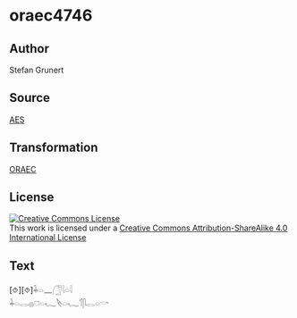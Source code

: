 # oraec4746

## Author

Stefan Grunert

## Source

[AES](https://github.com/simondschweitzer/aes)

## Transformation

[ORAEC](https://oraec.github.io/)

## License

<a rel="license" href="http://creativecommons.org/licenses/by-sa/4.0/"><img alt="Creative Commons License" style="border-width:0" src="https://i.creativecommons.org/l/by-sa/4.0/88x31.png" /></a><br />This work is licensed under a <a rel="license" href="http://creativecommons.org/licenses/by-sa/4.0/">Creative Commons Attribution-ShareAlike 4.0 International License</a>

## Text

[⯑][⯑]𓇓𓏏𓈖𓃂𓇋𓏏𓇋<br>
𓇓𓏏𓂋𓐍𓈞𓏏𓆑𓌸𓏏𓆑𓄊𓋴𓂋𓏏𓎡<br>
